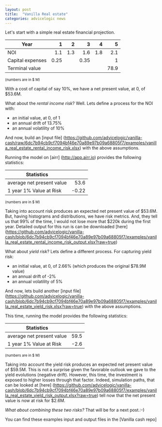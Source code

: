 ```yaml
---
layout: post
title:  "Vanilla Real estate"
categories: advicelogic news
---
```


Let's start with a simple real estate financial projection.

|             Year |    1 |   2 |    3 |   4 |    5 |
|------------------|-----:|----:|-----:|----:|-----:|
| NOI              |  1.1 | 1.3 |  1.6 | 1.8 |  2.1 |
| Capital expenses | 0.25 |     | 0.35 |     |    1 |
| Terminal value   |      |     |      |     | 78.9 |
<sup>(numbers are in $ M)</sup>

With a cost of capital of say 10%, we have a net present value, at 0, of $53.6M.

What about the *rental income risk*?
Well. Lets define a process for the NOI with:

* an initial value, at 0, of 1
* an annual drift of 13.75%
* an annual volatility of 10%

And now, build an [input file]
(https://github.com/advicelogic/vanilla-cash/raw/6dc7b94cb9cf7094bf46e70a89e97b09a68805f7/examples/vanilla_real_estate_rental_income_risk.xlsx)
with the above assumptions.

Running the model on [airr] (http://app.airr.io) provides the following statistics:

| Statistics                |       |
|---------------------------|------:|
| average net present value |  53.6 |
| 1 year 1% Value at Risk   | -0.22 |
<sup>(numbers are in $ M)</sup>

Taking into account risk produces an expected net present value of $53.6M.
But, having histograms and distributions, we have risk metrics. And, they tell
us that 99% of the time, I would not lose more that $220k during the first year.
Detailed output for this run is can be downloaded [here] (https://github.com/advicelogic/vanilla-cash/blob/6dc7b94cb9cf7094bf46e70a89e97b09a68805f7/examples/vanilla_real_estate_rental_income_risk_output.xlsx?raw=true)

What about *yield risk*?
Lets define a different process. For capturing yield risk:

* an initial value, at 0, of 2.66% (which produces the original $78.9M value)
* an annual drift of -2%
* an annual volatility of 5%

And now, lets build another [input file] (https://github.com/advicelogic/vanilla-cash/blob/6dc7b94cb9cf7094bf46e70a89e97b09a68805f7/examples/vanilla_real_estate_yield_risk.xlsx?raw=true) with the above assumptions.

This time, running the model provides the following statistics:

| Statistics                |       |
|---------------------------|-------|
| average net present value |  59.5 |
| 1 year 1% Value at Risk   |  -2.6 |
<sup>(numbers are in $ M)</sup>

Taking into account the yield risk produces an expected net present value of
$59.5M. This is not a surprise given the favorable outlook we gave to the
yield evolutions (negative drift).
However, this time, the investment is exposed to higher losses through that factor.
Indeed, simulation paths, that can be looked at [here] (https://github.com/advicelogic/vanilla-cash/blob/6dc7b94cb9cf7094bf46e70a89e97b09a68805f7/examples/vanilla_real_estate_yield_risk_output.xlsx?raw=true) tell now that the net present value is now at risk for $2.6M.

*What about combining these two risks?*
That will be for a next post.:-)

You can find these examples input and output files in the [Vanilla cash repo]
